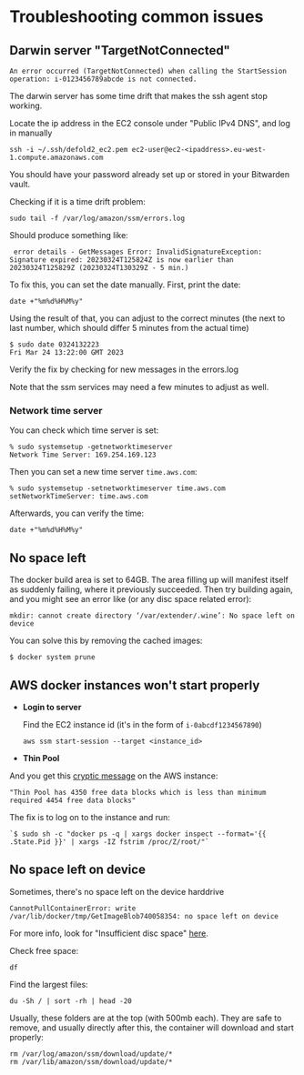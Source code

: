 # Troubleshooting common issues

## Darwin server "TargetNotConnected"

    An error occurred (TargetNotConnected) when calling the StartSession operation: i-0123456789abcde is not connected.

The darwin server has some time drift that makes the ssh agent stop working.

Locate the ip address in the EC2 console under "Public IPv4 DNS", and log in manually

    ssh -i ~/.ssh/defold2_ec2.pem ec2-user@ec2-<ipaddress>.eu-west-1.compute.amazonaws.com

You should have your password already set up or stored in your Bitwarden vault.

Checking if it is a time drift problem:

    sudo tail -f /var/log/amazon/ssm/errors.log

Should produce something like:

     error details - GetMessages Error: InvalidSignatureException: Signature expired: 20230324T125824Z is now earlier than 20230324T125829Z (20230324T130329Z - 5 min.)

To fix this, you can set the date manually.
First, print the date:

    date +"%m%d%H%M%y"

Using the result of that, you can adjust to the correct minutes (the next to last number, which should differ 5 minutes from the actual time)

    $ sudo date 0324132223
    Fri Mar 24 13:22:00 GMT 2023

Verify the fix by checking for new messages in the errors.log

Note that the ssm services may need a few minutes to adjust as well.

### Network time server

You can check which time server is set:

    % sudo systemsetup -getnetworktimeserver
    Network Time Server: 169.254.169.123

Then you can set a new time server `time.aws.com`:

    % sudo systemsetup -setnetworktimeserver time.aws.com
    setNetworkTimeServer: time.aws.com

Afterwards, you can verify the time:

    date +"%m%d%H%M%y"


## No space left

The docker build area is set to 64GB. The area filling up will manifest itself as suddenly failing, where it previously succeeded. Then try building again, and you might see an error like (or any disc space related error):

    mkdir: cannot create directory ‘/var/extender/.wine’: No space left on device

You can solve this by removing the cached images:

    $ docker system prune

## AWS docker instances won't start properly

* __Login to server__

  Find the EC2 instance id (it's in the form of `i-0abcdf1234567890`)

    `aws ssm start-session --target <instance_id>`


* __Thin Pool__

 And you get this [cryptic message](https://docs.aws.amazon.com/AmazonECS/latest/developerguide/CannotCreateContainerError.html) on the AWS instance:

    "Thin Pool has 4350 free data blocks which is less than minimum required 4454 free data blocks"

  The fix is to log on to the instance and run:

    `$ sudo sh -c "docker ps -q | xargs docker inspect --format='{{ .State.Pid }}' | xargs -IZ fstrim /proc/Z/root/"`


## No space left on device

Sometimes, there's no space left on the device harddrive

```
CannotPullContainerError: write /var/lib/docker/tmp/GetImageBlob740058354: no space left on device
```

For more info, look for "Insufficient disc space" [here](https://docs.aws.amazon.com/AmazonECS/latest/developerguide/task_cannot_pull_image.html).

Check free space:

```
df
```

Find the largest files:

```
du -Sh / | sort -rh | head -20
```


Usually, these folders are at the top (with 500mb each). They are safe to remove, and usually directly after this, the container will download and start properly:

```
rm /var/log/amazon/ssm/download/update/*
rm /var/lib/amazon/ssm/download/update/*
```
